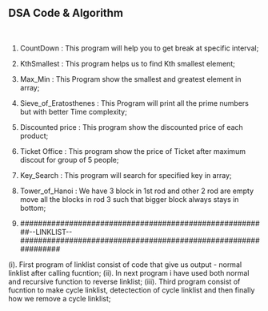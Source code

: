 ## DSA Code & Algorithm

<br />

1. CountDown : This program will help you to get break at specific interval;

2. KthSmallest : This program helps us to find Kth smallest element;

3. Max_Min : This Program show the smallest and greatest element in array;

4. Sieve_of_Eratosthenes : This Program will print all the prime numbers but with better Time complexity;

5. Discounted price : This program show the discounted price of each product;

6. Ticket Office : This program show the price of Ticket after maximum discout for group of 5 people;

7. Key_Search : This program will search for specified key in array;

8. Tower_of_Hanoi : We have 3 block in 1st rod and other 2 rod are empty move all the blocks in rod 3 such that bigger block always 
                    stays in bottom;

9. ########################################################--LINKLIST--###############################################################

(i).   First program of linklist consist of code that give us output - normal linklist after calling fucntion;
(ii).  In next program i have used both normal and recursive function to reverse linklist;
(iii). Third program consist of fucntion to make cycle linklist, detectection of cycle linklist and then finally 
       how we remove a cycle linklist;